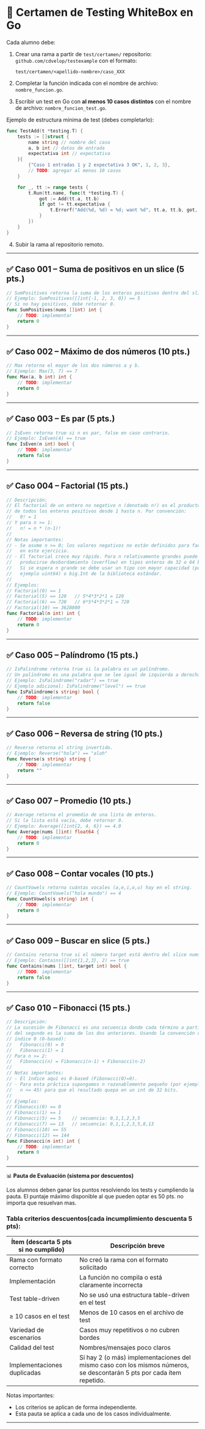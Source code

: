 # 📘 Certamen de Testing WhiteBox en Go

Cada alumno debe:

1. Crear una rama a partir de `test/certamen/` repositorio: `github.com/cdvelop/testexample` con el formato:

   ```
   test/certamen/<apellido-nombre>/caso_XXX
   ```
2. Completar la función indicada con el nombre de archivo: `nombre_funcion.go`.

3. Escribir un test en Go con **al menos 10 casos distintos** con el nombre de archivo: `nombre_funcion_test.go`.

Ejemplo de estructura mínima de test (debes completarlo):

```go
func TestAdd(t *testing.T) {
	tests := []struct {
		name string // nombre del caso
		a, b int // datos de entrada
		expectativa int // expectativa
	}{
		{"Caso 1 entradas 1 y 2 expectativa 3 OK", 1, 2, 3},
		// TODO: agregar al menos 10 casos
	}

	for _, tt := range tests {
		t.Run(tt.name, func(t *testing.T) {
			got := Add(tt.a, tt.b)
			if got != tt.expectativa {
				t.Errorf("Add(%d, %d) = %d; want %d", tt.a, tt.b, got, tt.expectativa)
			}
		})
	}
}
```


4. Subir la rama al repositorio remoto.

---

## ✅ Caso 001 – Suma de positivos en un slice (5 pts.)

```go
// SumPositives retorna la suma de los enteros positivos dentro del slice nums.
// Ejemplo: SumPositives([]int{-1, 2, 3, 0}) == 5
// Si no hay positivos, debe retornar 0.
func SumPositives(nums []int) int {
	// TODO: implementar
	return 0
}
```

---

## ✅ Caso 002 – Máximo de dos números (10 pts.)

```go
// Max retorna el mayor de los dos números a y b.
// Ejemplo: Max(3, 7) == 7
func Max(a, b int) int {
	// TODO: implementar
	return 0
}
```

---

## ✅ Caso 003 – Es par (5 pts.)

```go
// IsEven retorna true si n es par, false en caso contrario.
// Ejemplo: IsEven(4) == true
func IsEven(n int) bool {
	// TODO: implementar
	return false
}
```

---

## ✅ Caso 004 – Factorial (15 pts.)

```go
// Descripción:
// El factorial de un entero no negativo n (denotado n!) es el producto
// de todos los enteros positivos desde 1 hasta n. Por convención:
//   0! = 1
// Y para n >= 1:
//   n! = n * (n-1)!
//
// Notas importantes:
// - Se asume n >= 0; los valores negativos no están definidos para factorial
//   en este ejercicio.
// - El factorial crece muy rápido. Para n relativamente grandes puede
//   producirse desbordamiento (overflow) en tipos enteros de 32 o 64 bits.
//   Si se espera n grande se debe usar un tipo con mayor capacidad (por
//   ejemplo uint64) o big.Int de la biblioteca estándar.
//
// Ejemplos:
// Factorial(0) == 1
// Factorial(5) == 120   // 5*4*3*2*1 = 120
// Factorial(6) == 720   // 6*5*4*3*2*1 = 720
// Factorial(10) == 3628800
func Factorial(n int) int {
	// TODO: implementar
	return 0
}
```

---

## ✅ Caso 005 – Palíndromo (15 pts.)

```go
// IsPalindrome retorna true si la palabra es un palíndromo.
// Un palíndromo es una palabra que se lee igual de izquierda a derecha y de derecha a izquierda.
// Ejemplo: IsPalindrome("radar") == true
// Ejemplo adicional: IsPalindrome("level") == true
func IsPalindrome(s string) bool {
	// TODO: implementar
	return false
}
```

---

## ✅ Caso 006 – Reversa de string (10 pts.)

```go
// Reverse retorna el string invertido.
// Ejemplo: Reverse("hola") == "aloh"
func Reverse(s string) string {
	// TODO: implementar
	return ""
}
```

---

## ✅ Caso 007 – Promedio (10 pts.)

```go
// Average retorna el promedio de una lista de enteros.
// Si la lista está vacía, debe retornar 0.
// Ejemplo: Average([]int{2, 4, 6}) == 4.0
func Average(nums []int) float64 {
	// TODO: implementar
	return 0
}
```

---

## ✅ Caso 008 – Contar vocales (10 pts.)

```go
// CountVowels retorna cuántas vocales (a,e,i,o,u) hay en el string.
// Ejemplo: CountVowels("hola mundo") == 4
func CountVowels(s string) int {
	// TODO: implementar
	return 0
}
```

---

## ✅ Caso 009 – Buscar en slice (5 pts.)

```go
// Contains retorna true si el número target está dentro del slice nums.
// Ejemplo: Contains([]int{1,2,3}, 2) == true
func Contains(nums []int, target int) bool {
	// TODO: implementar
	return false
}
```

---

## ✅ Caso 010 – Fibonacci (15 pts.)

```go
// Descripción:
// La sucesión de Fibonacci es una secuencia donde cada término a partir
// del segundo es la suma de los dos anteriores. Usando la convención con
// índice 0 (0-based):
//   Fibonacci(0) = 0
//   Fibonacci(1) = 1
// Para n >= 2:
//   Fibonacci(n) = Fibonacci(n-1) + Fibonacci(n-2)
//
// Notas importantes:
// - El índice aquí es 0-based (Fibonacci(0)=0).
// - Para esta práctica supongamos n razonablemente pequeño (por ejemplo
//   n <= 45) para que el resultado quepa en un int de 32 bits.
//
// Ejemplos:
// Fibonacci(0) == 0
// Fibonacci(1) == 1
// Fibonacci(5) == 5    // secuencia: 0,1,1,2,3,5
// Fibonacci(7) == 13   // secuencia: 0,1,1,2,3,5,8,13
// Fibonacci(10) == 55
// Fibonacci(12) == 144
func Fibonacci(n int) int {
	// TODO: implementar
	return 0
}
```

---

📊 **Pauta de Evaluación (sistema por descuentos)**

Los alumnos deben ganar los puntos resolviendo los tests y cumpliendo la pauta. El puntaje máximo disponible al que pueden optar es 50 pts. no importa que resuelvan mas.

### Tabla criterios  descuentos(cada incumplimiento descuenta 5 pts):

| Ítem (descarta 5 pts si no cumplido)     | Descripción breve                                |
| ---------------------------------------- | ------------------------------------------------ |
| Rama con formato correcto                | No creó la rama con el formato solicitado        |
| Implementación                        | La función no compila o está claramente incorrecta |
| Test table-driven                      | No se usó una estructura table-driven en el test |
| ≥ 10 casos en el test                   | Menos de 10 casos en el archivo de test         |
| Variedad de escenarios                  | Casos muy repetitivos o no cubren bordes        |
| Calidad del test                        | Nombres/mensajes poco claros |
| Implementaciones duplicadas            | Si hay 2 (o más) implementaciones del mismo caso con los mismos números, se descontarán 5 pts por cada ítem repetido. |

Notas importantes:
- Los criterios se aplican de forma independiente.
- Esta pauta se aplica a cada uno de los casos individualmente.

---


